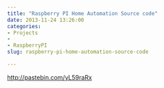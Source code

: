 ```yaml
---
title: "Raspberry PI Home Automation Source code"
date: 2013-11-24 13:26:00
categories:
- Projects
- 
- RaspberryPI
slug: raspberry-pi-home-automation-source-code

---
```


<a href="http://pastebin.com/yL59raRx">http://pastebin.com/yL59raRx</a>
